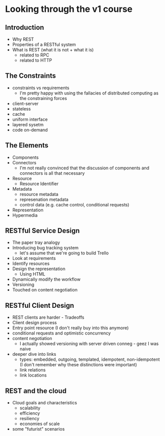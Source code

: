 # Looking through the v1 course
## Introduction
* Why REST
* Properties of a RESTful system
* What is REST (what it is not + what it is)
    * related to RPC
    * related to HTTP

## The Constraints
* constraints vs requirements
    * I'm pretty happy with using the fallacies of distributed computing as the constraining forces
* client-server
* stateless
* cache
* uniform interface
* layered sysetm
* code on-demand

## The Elements
* Components
* Connectors 
    * I'm not really convinced that the discussion of components and connectors is all that necessary 
* Resource
    * Resource Identifier
* Metadata
    * resource metadata
    * represenation metadata
    * control data (e.g. cache control, conditional requests)
* Representation
* Hypermedia

## RESTful Service Design
* The paper tray analogy
* Introducing bug tracking system
    * let's assume that we're going to build Trello
* Look at requirements
* Identify resources
* Design the representation
    * Using HTML
* Dynamically modify the workflow
* Versioning
* Touched on content negotiation

## RESTful Client Design
* REST clients are harder - Tradeoffs
* Client design process
* Entry point resource (I don't really buy into this anymore)
* conditional requests and optimistic concurrency 
* content negotiation
    * I actually showed versioning with server driven conneg - geez I was naive
* deeper dive into links
    * types: embedded, outgoing, templated, idempotent, non-idempotent (I don't remember why these distinctions were important)
    * link relations
    * link locations

## REST and the cloud
* Cloud goals and characteristics
    * scalability
    * efficiency
    * resiliency
    * economies of scale
* some "futurist" scenarios

